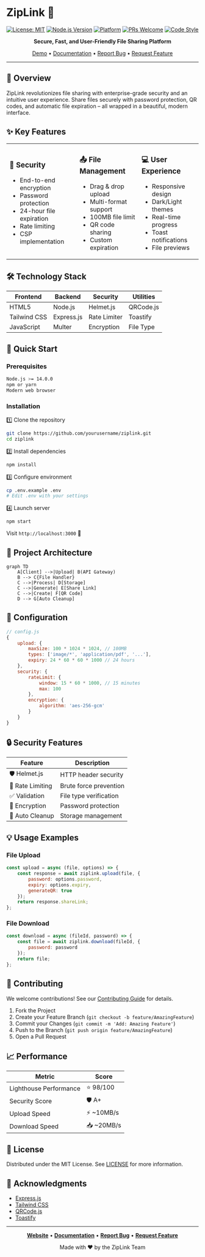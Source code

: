 # ZipLink 🚀

<div align="center">



[![License: MIT](https://img.shields.io/badge/License-MIT-yellow.svg)](https://opensource.org/licenses/MIT)
[![Node.js Version](https://img.shields.io/badge/node-%3E%3D14.0.0-brightgreen)](https://nodejs.org)
[![Platform](https://img.shields.io/badge/platform-Windows%20%7C%20macOS%20%7C%20Linux-blue)](#)
[![PRs Welcome](https://img.shields.io/badge/PRs-welcome-brightgreen.svg)](CONTRIBUTING.md)
[![Code Style](https://img.shields.io/badge/code%20style-standard-brightgreen.svg)](https://standardjs.com)

**Secure, Fast, and User-Friendly File Sharing Platform**

[Demo](https://ziplink-demo.com) • [Documentation](docs/README.md) • [Report Bug](issues) • [Request Feature](issues)

</div>

---

## 🌟 Overview

ZipLink revolutionizes file sharing with enterprise-grade security and an intuitive user experience. Share files securely with password protection, QR codes, and automatic file expiration – all wrapped in a beautiful, modern interface.



## ✨ Key Features

<table>
<tr>
<td>

### 🔐 Security
- End-to-end encryption
- Password protection
- 24-hour file expiration
- Rate limiting
- CSP implementation

</td>
<td>

### 📤 File Management
- Drag & drop upload
- Multi-format support
- 100MB file limit
- QR code sharing
- Custom expiration

</td>
<td>

### 💻 User Experience
- Responsive design
- Dark/Light themes
- Real-time progress
- Toast notifications
- File previews

</td>
</tr>
</table>

## 🛠️ Technology Stack

<div align="center">

| Frontend | Backend | Security | Utilities |
|----------|---------|-----------|-----------|
| HTML5 | Node.js | Helmet.js | QRCode.js |
| Tailwind CSS | Express.js | Rate Limiter | Toastify |
| JavaScript | Multer | Encryption | File Type |

</div>

## 🚀 Quick Start

### Prerequisites

```bash
Node.js >= 14.0.0
npm or yarn
Modern web browser
```

### Installation

1️⃣ Clone the repository
```bash
git clone https://github.com/yourusername/ziplink.git
cd ziplink
```

2️⃣ Install dependencies
```bash
npm install
```

3️⃣ Configure environment
```bash
cp .env.example .env
# Edit .env with your settings
```

4️⃣ Launch server
```bash
npm start
```

Visit `http://localhost:3000` 🎉

## 📁 Project Architecture

```mermaid
graph TD
    A[Client] -->|Upload| B(API Gateway)
    B --> C{File Handler}
    C -->|Process| D[Storage]
    C -->|Generate| E[Share Link]
    C -->|Create| F[QR Code]
    D --> G[Auto Cleanup]
```

## 🔧 Configuration

```javascript
// config.js
{
    upload: {
        maxSize: 100 * 1024 * 1024, // 100MB
        types: ['image/*', 'application/pdf', '...'],
        expiry: 24 * 60 * 60 * 1000 // 24 hours
    },
    security: {
        rateLimit: {
            window: 15 * 60 * 1000, // 15 minutes
            max: 100
        },
        encryption: {
            algorithm: 'aes-256-gcm'
        }
    }
}
```

## 🔒 Security Features

<div align="center">

| Feature | Description |
|---------|-------------|
| 🛡️ Helmet.js | HTTP header security |
| 🚫 Rate Limiting | Brute force prevention |
| ✅ Validation | File type verification |
| 🔑 Encryption | Password protection |
| 🧹 Auto Cleanup | Storage management |

</div>

## 💡 Usage Examples

### File Upload
```javascript
const upload = async (file, options) => {
    const response = await ziplink.upload(file, {
        password: options.password,
        expiry: options.expiry,
        generateQR: true
    });
    return response.shareLink;
};
```

### File Download
```javascript
const download = async (fileId, password) => {
    const file = await ziplink.download(fileId, {
        password: password
    });
    return file;
};
```

## 🤝 Contributing

We welcome contributions! See our [Contributing Guide](CONTRIBUTING.md) for details.

1. Fork the Project
2. Create your Feature Branch (`git checkout -b feature/AmazingFeature`)
3. Commit your Changes (`git commit -m 'Add: Amazing Feature'`)
4. Push to the Branch (`git push origin feature/AmazingFeature`)
5. Open a Pull Request

## 📈 Performance

<div align="center">

| Metric | Score |
|--------|--------|
| Lighthouse Performance | ⭐️ 98/100 |
| Security Score | 🛡️ A+ |
| Upload Speed | ⚡️ ~10MB/s |
| Download Speed | 📥 ~20MB/s |

</div>

## 📝 License

Distributed under the MIT License. See [LICENSE](LICENSE) for more information.

## 🙏 Acknowledgments

- [Express.js](https://expressjs.com)
- [Tailwind CSS](https://tailwindcss.com)
- [QRCode.js](https://davidshimjs.github.io/qrcodejs)
- [Toastify](https://github.com/apvarun/toastify-js)

---

<div align="center">

**[Website](https://ziplink.com)** • **[Documentation](docs)** • **[Report Bug](issues)** • **[Request Feature](issues)**

Made with ❤️ by the ZipLink Team

</div>